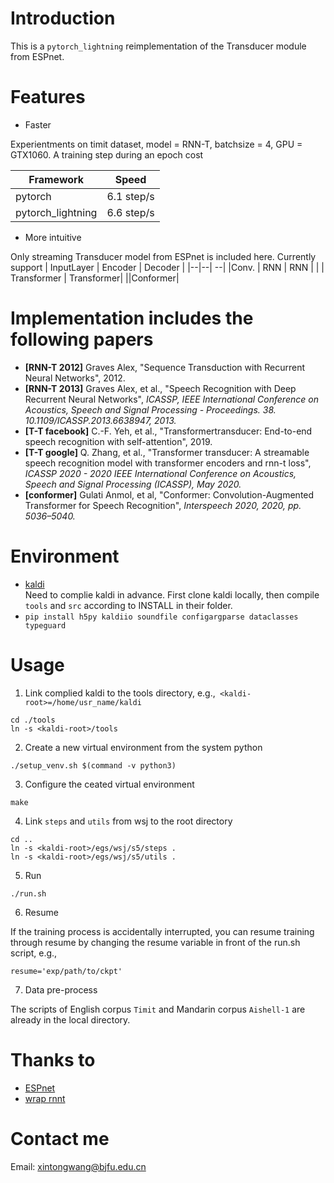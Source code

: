 # Introduction
This is a `pytorch_lightning` reimplementation of the Transducer module from ESPnet.
# Features
* Faster 

Experientments on timit dataset, model = RNN-T, batchsize = 4, GPU = GTX1060. A training step during an epoch cost

|Framework | Speed| 
|--|--| 
|pytorch |   6.1 step/s |
|pytorch_lightning |   6.6 step/s |
* More intuitive

Only streaming Transducer model from ESPnet is included here. Currently support
| InputLayer | Encoder | Decoder | 
|--|--| --| 
|Conv. | RNN | RNN |
| | Transformer | Transformer|
||Conformer|

# Implementation includes the following papers
* **[RNN-T 2012]** Graves Alex, "Sequence Transduction with Recurrent Neural Networks", 2012. 
* **[RNN-T 2013]** Graves Alex, et al., "Speech Recognition with Deep Recurrent Neural Networks", *ICASSP, IEEE International Conference on Acoustics, Speech and Signal Processing - Proceedings. 38. 10.1109/ICASSP.2013.6638947, 2013.*
* **[T-T facebook]** C.-F. Yeh, et al., "Transformertransducer: End-to-end speech recognition with self-attention", 2019.
* **[T-T google]** Q. Zhang, et al., "Transformer transducer: A streamable speech recognition model with transformer encoders and rnn-t loss", *ICASSP 2020 - 2020 IEEE International Conference on Acoustics, Speech and Signal Processing (ICASSP), May 2020.*
* **[conformer]** Gulati Anmol, et al, "Conformer: Convolution-Augmented Transformer for Speech Recognition", *Interspeech 2020, 2020, pp. 5036–5040.*

# Environment
* [kaldi](https://github.com/kaldi-asr/kaldi)  
Need to complie kaldi in advance. First clone kaldi locally, then compile `tools` and `src` according to INSTALL in their folder.
* `pip install h5py kaldiio soundfile configargparse dataclasses typeguard`

# Usage
1. Link complied kaldi to the tools directory, e.g.,` <kaldi-root>=/home/usr_name/kaldi`
```
cd ./tools
ln -s <kaldi-root>/tools
```
2. Create a new virtual environment from the system python
```
./setup_venv.sh $(command -v python3)
```
3. Configure the ceated virtual environment
```
make
```
4. Link `steps` and `utils` from wsj to the root directory
```
cd ..
ln -s <kaldi-root>/egs/wsj/s5/steps .
ln -s <kaldi-root>/egs/wsj/s5/utils .
```
5. Run
```
./run.sh 
```
6. Resume 

If the training process is accidentally interrupted, you can resume training through resume by changing the resume variable in front of the run.sh script, e.g.,
```
resume='exp/path/to/ckpt'
```
7. Data pre-process 

The scripts of English corpus `Timit` and Mandarin corpus `Aishell-1` are already in the local directory.

# Thanks to
* [ESPnet](https://github.com/espnet/espnet)  
* [wrap rnnt](https://github.com/HawkAaron/warp-ennt)   

# Contact me 
Email: xintongwang@bjfu.edu.cn



